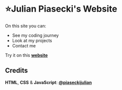 # ⭐Julian Piasecki's Website

On this site you can:

- See my coding journey
- Look at my projects
- Contact me

Try it on this **[website](https://piaseckijulian.github.io/Personal-Website/)**

## Credits

**HTML**, **CSS** & **JavaScript**: **[@piaseckijulian](https://github.com/piaseckijulian)**
